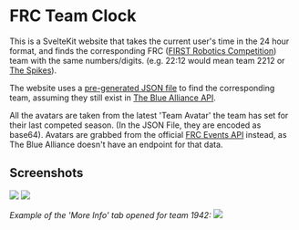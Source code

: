 # FRC Team Clock
This is a SvelteKit website that takes the current user's time in the 24 hour format, and finds the corresponding FRC ([FIRST Robotics Competition](https://www.firstinspires.org/robotics/frc)) team with the same numbers/digits. 
(e.g. 22:12 would mean team 2212 or [The Spikes](https://www.thebluealliance.com/team/2212)).

The website uses a [pre-generated JSON file](src/timeData.json) to find the corresponding team, assuming they still exist in [The Blue Alliance API](https://www.thebluealliance.com/apidocs/v3).

All the avatars are taken from the latest 'Team Avatar' the team has set for their last competed season. (In the JSON File, they are encoded as base64). Avatars are grabbed from the official [FRC Events API](https://frc-events.firstinspires.org/services/api) instead, as The Blue Alliance doesn't have an endpoint for that data.

## Screenshots
![](https://i.imgur.com/zBSq6PS.png)
![](https://i.imgur.com/aRprBqR.png)

_Example of the 'More Info' tab opened for team 1942:_
![](https://i.imgur.com/qcDxpxS.png)